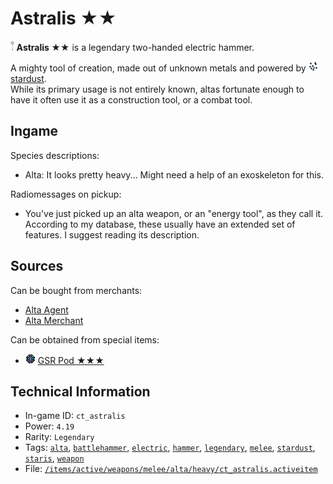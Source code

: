 # Astralis ★★

<img src="https://raw.githubusercontent.com/Ceterai/Enternia/main/items/active/weapons/melee/alta/heavy/ct_astralis.png" alt="Astralis ★★ icon" loading="lazy" height=16px width="auto" /> **Astralis ★★** is a legendary two-handed electric hammer.

A mighty tool of creation, made out of unknown metals and powered by <img src="https://raw.githubusercontent.com/Ceterai/Enternia/main/items/generic/crafting/ct_stardust.png" alt="Stardust icon" loading="lazy" height=16px width="auto" /> [stardust](https://ceterai.github.io/MyEnternia/Wiki/Stardust).  
While its primary usage is not entirely known, altas fortunate enough to have it often use it as a construction tool, or a combat tool.

## Ingame

Species descriptions:

- Alta: It looks pretty heavy... Might need a help of an exoskeleton for this.

Radiomessages on pickup:

- You've just picked up an alta weapon, or an "energy tool", as they call it. According to my database, these usually have an extended set of features. I suggest reading its description.

## Sources

Can be bought from merchants:

- [Alta Agent](https://ceterai.github.io/MyEnternia/Wiki/AltaAgent)
- [Alta Merchant](https://ceterai.github.io/MyEnternia/Wiki/AltaMerchant)

Can be obtained from special items:

- <img src="https://raw.githubusercontent.com/Ceterai/Enternia/main/items/active/alta/loot/other/gsr.png" alt="GSR Pod ★★★ icon" loading="lazy" height=16px width="auto" /> [GSR Pod ★★★](https://ceterai.github.io/MyEnternia/Wiki/GSRPod)

## Technical Information

- In-game ID: `ct_astralis`
- Power: `4.19`
- Rarity: `Legendary`
- Tags: [`alta`](https://ceterai.github.io/MyEnternia/Wiki/Tags/Alta), [`battlehammer`](https://ceterai.github.io/MyEnternia/Wiki/Tags/Battlehammer), [`electric`](https://ceterai.github.io/MyEnternia/Wiki/Tags/Electric), [`hammer`](https://ceterai.github.io/MyEnternia/Wiki/Tags/Hammer), [`legendary`](https://ceterai.github.io/MyEnternia/Wiki/Tags/Legendary), [`melee`](https://ceterai.github.io/MyEnternia/Wiki/Tags/Melee), [`stardust`](https://ceterai.github.io/MyEnternia/Wiki/Tags/Stardust), [`staris`](https://ceterai.github.io/MyEnternia/Wiki/Tags/Staris), [`weapon`](https://ceterai.github.io/MyEnternia/Wiki/Tags/Weapon)
- File: [`/items/active/weapons/melee/alta/heavy/ct_astralis.activeitem`](https://github.com/Ceterai/Enternia/blob/main/items/active/weapons/melee/alta/heavy/ct_astralis.activeitem)
